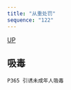 ```yaml
---
title: "从重处罚"
sequence: "122"
---
```


[UP](/law/criminal-law-index.html)


## 吸毒

```text
P365 引诱未成年人吸毒
```
